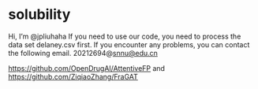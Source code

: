 # solubility

Hi, I’m @jpliuhaha If you need to use our code, you need to process the data set delaney.csv first. If you encounter any problems, you can contact the following email. 20212694@snnu@edu.cn


https://github.com/OpenDrugAI/AttentiveFP and https://github.com/ZiqiaoZhang/FraGAT
